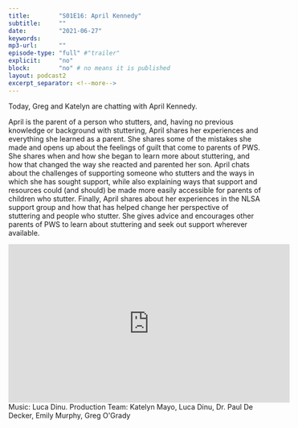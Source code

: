 ```yaml
---
title:        "S01E16: April Kennedy"
subtitle:     ""
date:         "2021-06-27"
keywords:
mp3-url:      ""
episode-type: "full" #"trailer"
explicit:     "no"
block:        "no" # no means it is published
layout: podcast2
excerpt_separator: <!--more-->
---
```

Today, Greg and Katelyn are chatting with April Kennedy.

April is the parent of a person who stutters, and, having no previous knowledge or background with stuttering, April shares her experiences and everything she learned as a parent. She shares some of the mistakes she made and opens up about the feelings of guilt that come to parents of PWS. She shares when and how she began to learn more about stuttering, and how that changed the way she reacted and parented her son. April chats about the challenges of supporting someone who stutters and the ways in which she has sought support, while also explaining ways that support and resources could (and should) be made more easily accessible for parents of children who stutter. Finally, April shares about her experiences in the NLSA support group and how that has helped change her perspective of stuttering and people who stutter. She gives advice and encourages other parents of PWS to learn about stuttering and seek out support wherever available.
<!--more-->
<iframe width="560" height="315" src="https://www.youtube.com/embed/WAT9qcECSNY" title="YouTube video player" frameborder="0" allow="accelerometer; autoplay; clipboard-write; encrypted-media; gyroscope; picture-in-picture" allowfullscreen></iframe>
<!--more-->
Music: Luca Dinu. Production Team: Katelyn Mayo, Luca Dinu, Dr. Paul De Decker, Emily Murphy, Greg O'Grady
